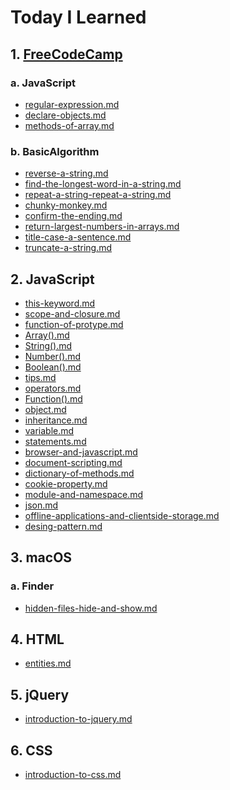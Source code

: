 # Today I Learned


## 1. [FreeCodeCamp](https://www.freecodecamp.com/)

###  a. JavaScript
- [regular-expression.md](http://til.wiki.dev/FreeCodeCamp/JavaScript/regular-expression)
- [declare-objects.md](http://til.wiki.dev/FreeCodeCamp/JavaScript/declare-objects)
- [methods-of-array.md](http://til.wiki.dev/FreeCodeCamp/JavaScript/methods-of-array)

### b. BasicAlgorithm
- [reverse-a-string.md](http://til.wiki.dev/FreeCodeCamp/BasicAlgorithm/reverse-a-string)
- [find-the-longest-word-in-a-string.md](http://til.wiki.dev/FreeCodeCamp/BasicAlgorithm/find-the-longest-word-in-a-string)
- [repeat-a-string-repeat-a-string.md](http://til.wiki.dev/FreeCodeCamp/BasicAlgorithm/repeat-a-string-repeat-a-string)
- [chunky-monkey.md](http://til.wiki.dev/FreeCodeCamp/BasicAlgorithm/chunky-monkey)
- [confirm-the-ending.md](http://til.wiki.dev/FreeCodeCamp/BasicAlgorithm/confirm-the-ending)
- [return-largest-numbers-in-arrays.md](http://til.wiki.dev/FreeCodeCamp/BasicAlgorithm/return-largest-numbers-in-arrays)
- [title-case-a-sentence.md](http://til.wiki.dev/FreeCodeCamp/BasicAlgorithm/title-case-a-sentence)
- [truncate-a-string.md](http://til.wiki.dev/FreeCodeCamp/BasicAlgorithm/truncate-a-string)


## 2. JavaScript
- [this-keyword.md](http://til.wiki.dev/JavaScript/this-keyword)
- [scope-and-closure.md](http://til.wiki.dev/JavaScript/scope-and-closure)
- [function-of-protype.md](http://til.wiki.dev/JavaScript/function-of-protype)
- [Array().md](http://til.wiki.dev/JavaScript/Array())
- [String().md](http://til.wiki.dev/JavaScript/String())
- [Number().md](http://til.wiki.dev/JavaScript/Number())
- [Boolean().md](http://til.wiki.dev/JavaScript/Boolean())
- [tips.md](http://til.wiki.dev/JavaScript/tips)
- [operators.md](http://til.wiki.dev/JavaScript/operators)
- [Function().md](http://til.wiki.dev/JavaScript/Function())
- [object.md](http://til.wiki.dev/JavaScript/object)
- [inheritance.md](http://til.wiki.dev/JavaScript/inheritance)
- [variable.md](http://til.wiki.dev/JavaScript/variable)
- [statements.md](http://til.wiki.dev/JavaScript/statements)
- [browser-and-javascript.md](http://til.wiki.dev/JavaScript/browser-and-javascript)
- [document-scripting.md](http://til.wiki.dev/JavaScript/document-scripting)
- [dictionary-of-methods.md](http://til.wiki.dev/JavaScript/dictionary-of-methods)
- [cookie-property.md](http://til.wiki.dev/JavaScript/cookie-property)
- [module-and-namespace.md](http://til.wiki.dev/JavaScript/module-and-namespace)
- [json.md](http://til.wiki.dev/JavaScript/json)
- [offline-applications-and-clientside-storage.md](http://til.wiki.dev/JavaScript/offline-applications-and-clientside-storage)
- [desing-pattern.md](http://til.wiki.dev/JavaScript/design-pattern)


## 3. macOS

###  a. Finder
- [hidden-files-hide-and-show.md](http://til.wiki.dev/macOS/Finder/hidden-files-hide-and-show)


## 4. HTML
- [entities.md](http://til.wiki.dev/HTML/entities)


## 5. jQuery
- [introduction-to-jquery.md](http://til.wiki.dev/jQuery/introduction-to-jquery)


## 6. CSS
- [introduction-to-css.md](http://til.wiki.dev/CSS/introduction-to-css)